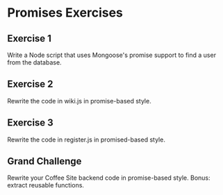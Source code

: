 # Promises Exercises

## Exercise 1

Write a Node script that uses Mongoose's promise support to find a user from the database.

## Exercise 2

Rewrite the code in wiki.js in promise-based style.

## Exercise 3

Rewrite the code in register.js in promised-based style.

## Grand Challenge

Rewrite your Coffee Site backend code in promise-based style. Bonus: extract reusable functions.
